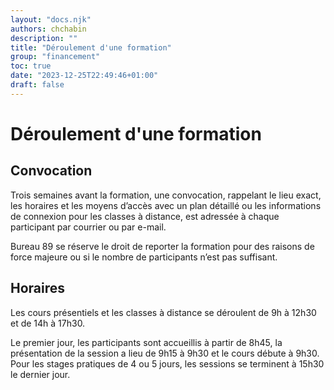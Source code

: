 ```yaml
---
layout: "docs.njk"
authors: chchabin
description: ""
title: "Déroulement d'une formation"
group: "financement"
toc: true
date: "2023-12-25T22:49:46+01:00"
draft: false
---
```


# Déroulement d'une formation

## Convocation
Trois semaines avant la formation, une convocation, rappelant le lieu exact, les horaires et les moyens d’accès avec un 
plan détaillé ou les informations de connexion pour les classes à distance, est adressée à chaque participant par courrier ou par e-mail.

Bureau 89 se réserve le droit de reporter la formation pour des raisons de force majeure ou si le nombre de participants n’est pas suffisant.

## Horaires
Les cours présentiels et les classes à distance se déroulent de 9h à 12h30 et de 14h à 17h30.

Le premier jour, les participants sont accueillis à partir de 8h45, la présentation de la session a lieu de 9h15 à 9h30 et le cours débute à 9h30.
Pour les stages pratiques de 4 ou 5 jours, les sessions se terminent à 15h30 le dernier jour.